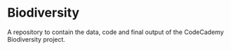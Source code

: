# Biodiversity
A repository to contain the data, code and final output of the CodeCademy Biodiversity project.
